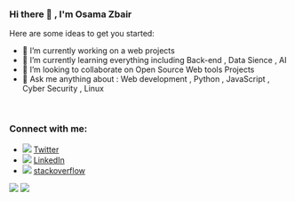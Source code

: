 ### Hi there 👋 , I'm Osama Zbair 


Here are some ideas to get you started:

- 🔭 I’m currently working on a web projects 
- 🌱 I’m currently learning everything including Back-end , Data Sience , AI
- 👯 I’m looking to collaborate on Open Source Web tools Projects
- 💬 Ask me anything about : Web development , Python , JavaScript , Cyber Security , Linux
<br>

### Connect with me:
- <img src="https://img.icons8.com/android/24/000000/twitter.png"/> [Twitter](https://twitter.com/O_zbair)<br>
- <img src="https://img.icons8.com/android/24/000000/linkedin.png"/> [LinkedIn](https://www.linkedin.com/in/oussama-zbair-373991202/)<br>
- <img src="https://img.icons8.com/material/24/000000/stackoverflow.png"/> [stackoverflow](https://stackoverflow.com/users/13872181/osama-zbair?tab=profile)





<img src="https://github-readme-stats.vercel.app/api?username=O-zbair&show_icons=true&theme=highcontrast"> 
<img src="https://github-readme-stats.vercel.app/api/top-langs/?username=O-zbair&layout=compact">
